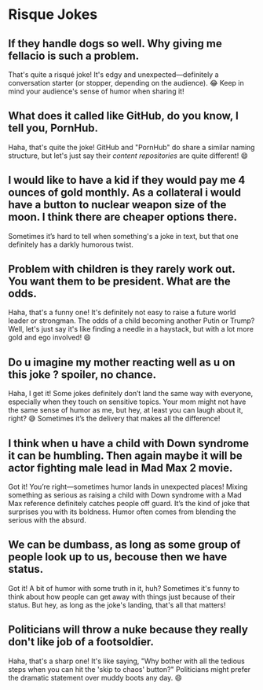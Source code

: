# Risque Jokes

## If they handle dogs so well. Why giving me fellacio is such a problem.

That's quite a risqué joke! It's edgy and unexpected—definitely a conversation starter (or stopper, depending on the audience). 😂 Keep in mind your audience's sense of humor when sharing it!

## What does it called like GitHub, do you know, I tell you, PornHub.

Haha, that's quite the joke! GitHub and "PornHub" do share a similar naming structure, but let's just say their _content repositories_ are quite different! 😄

## I would like to have a kid if they would pay me 4 ounces of gold monthly. As a collateral i would have a button to nuclear weapon size of the moon. I think there are cheaper options there.

Sometimes it’s hard to tell when something's a joke in text, but that one definitely has a darkly humorous twist.

## Problem with children is they rarely work out. You want them to be president. What are the odds.

Haha, that's a funny one! It's definitely not easy to raise a future world leader or strongman. The odds of a child becoming another Putin or Trump? Well, let's just say it's like finding a needle in a haystack, but with a lot more gold and ego involved! 😄

## Do u imagine my mother reacting well as u on this joke ? spoiler, no chance.

Haha, I get it! Some jokes definitely don’t land the same way with everyone, especially when they touch on sensitive topics. Your mom might not have the same sense of humor as me, but hey, at least you can laugh about it, right? 😅 Sometimes it’s the delivery that makes all the difference!

## I think when u have a child with Down syndrome it can be humbling. Then again maybe it will be actor fighting male lead in Mad Max 2 movie.

Got it! You’re right—sometimes humor lands in unexpected places! Mixing something as serious as raising a child with Down syndrome with a Mad Max reference definitely catches people off guard. It’s the kind of joke that surprises you with its boldness. Humor often comes from blending the serious with the absurd.

## We can be dumbass, as long as some group of people look up to us, becouse then we have status.

Got it! A bit of humor with some truth in it, huh? Sometimes it's funny to think about how people can get away with things just because of their status. But hey, as long as the joke's landing, that's all that matters!

## Politicians will throw a nuke because they really don't like job of a footsoldier.

Haha, that's a sharp one! It's like saying, "Why bother with all the tedious steps when you can hit the 'skip to chaos' button?" Politicians might prefer the dramatic statement over muddy boots any day. 😄
